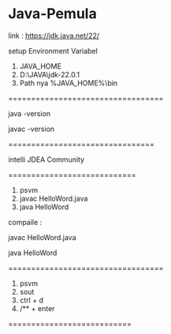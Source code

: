 ﻿# Java-Pemula

link : https://jdk.java.net/22/

setup Environment Variabel

1. JAVA_HOME
2. D:\JAVA\jdk-22.0.1
3. Path nya %JAVA_HOME%\bin

==================================

java -version

javac -version

================================

intelli JDEA Community

============================

1. psvm
2. javac HelloWord.java
3. java HelloWord

compaile :

javac HelloWord.java

java HelloWord

==================================

1. psvm
2. sout
3. ctrl + d
4. /** + enter

===========================
